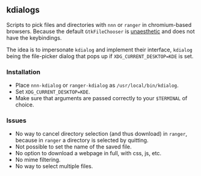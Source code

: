 ## kdialogs

Scripts to pick files and directories with `nnn` or `ranger` in chromium-based browsers. Because the default `GtkFileChooser` is [unaesthetic](https://github.com/lxqt/lxqt/issues/1314#issuecomment-460261180) and does not have the keybindings.

The idea is to impersonate `kdialog` and implement their interface, `kdialog` being the file-picker dialog that pops up if `XDG_CURRENT_DESKTOP=KDE` is set.

### Installation

- Place `nnn-kdialog` or `ranger-kdialog` as `/usr/local/bin/kdialog`.
- Set `XDG_CURRENT_DESKTOP=KDE`.
- Make sure that arguments are passed correctly to your `$TERMINAL` of choice.

### Issues

- No way to cancel directory selection (and thus download) in `ranger`, because in `ranger` a directory is selected by quitting.
- Not possible to set the name of the saved file.
- No option to download a webpage in full, with css, js, etc.
- No mime filtering.
- No way to select multiple files.
